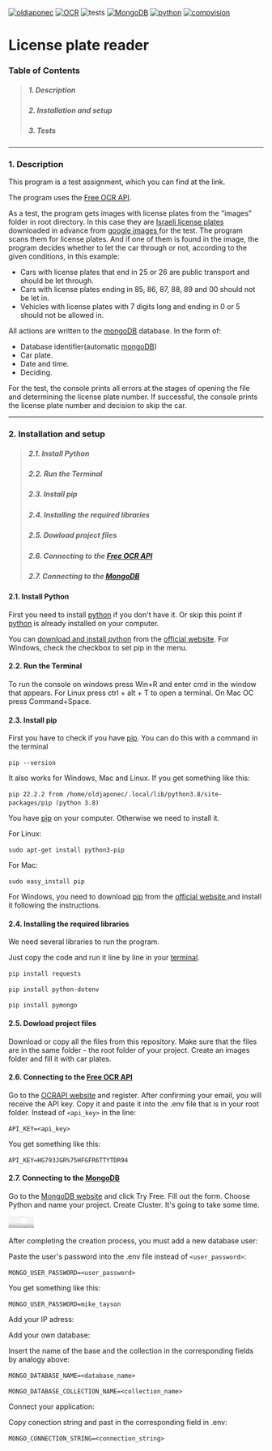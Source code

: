 

[![oldjaponec](https://img.shields.io/github/followers/oldjaponec?label=Follow%20me&style=social)](https://github.com/OldJaponec)
[![OCR](https://img.shields.io/badge/API-Free_OCR-orange?style=plastic)](https://ocr.space/ocrapi)
![tests](https://img.shields.io/badge/tests-60%25-yellowgreen?style=plastic)
[![MongoDB](https://img.shields.io/badge/Mongo-DB-green?style=plastic)](https://www.mongodb.com/)
[![python](https://img.shields.io/badge/python-3.6%20%7C%203.7%20%7C%203.8%20%7C%203.9%20%7C%203.10-blue?style=plastic)](https://www.python.org/)
[![compvision](https://img.shields.io/badge/Computer-Vision-red?style=plastic)](https://en.wikipedia.org/wiki/Computer_vision)


# License plate reader

### Table of Contents
> ##### 1. Description
> ##### 2. Installation and setup
> ##### 3. Tests



---

### 1. Description

This program is a test assignment, which you can find at the link.

The program uses the [Free OCR API](https://ocr.space/ocrapi).

As a test, the program gets images with license plates from the "images" folder in root directory. In this case they are [Israeli license plates]((https://www.google.com/search?q=israeli+license+car+plate&tbm=isch&ved=2ahUKEwj0wdT-iaf6AhWxpYsKHcXLDG4Q2-cCegQIABAA&oq=israeli+license+car+plate&gs_lcp=CgNpbWcQAzoECCMQJzoFCAAQgARQ5hFYpDdggz5oAHAAeACAAU6IAZwFkgEBOZgBAKABAaoBC2d3cy13aXotaW1nwAEB&sclient=img&ei=hKMrY_TvILHLrgTFl7PwBg&bih=969&biw=1920&hl=en)) downloaded in advance from [google images ](https://www.google.com/search?q=israeli+license+car+plate&tbm=isch&ved=2ahUKEwj0wdT-iaf6AhWxpYsKHcXLDG4Q2-cCegQIABAA&oq=israeli+license+car+plate&gs_lcp=CgNpbWcQAzoECCMQJzoFCAAQgARQ5hFYpDdggz5oAHAAeACAAU6IAZwFkgEBOZgBAKABAaoBC2d3cy13aXotaW1nwAEB&sclient=img&ei=hKMrY_TvILHLrgTFl7PwBg&bih=969&biw=1920&hl=en)for the test. The program scans them for license plates. And if one of them is found in the image, the program decides whether to let the car through or not, according to the given conditions, in this example:

 + Cars with license plates that end in 25 or 26 are 
public transport and should be let through.
 + Cars with license plates ending in 85, 86, 87, 88, 89 and 00 should not be let in.
 + Vehicles with license plates with 7 digits long and ending in 0 or 5 should not be allowed in.

All actions are written to the [mongoDB](https://www.mongodb.com/) database. In the form of:

 + Database identifier(automatic [mongoDB](https://www.mongodb.com/))
 + Car plate.
 + Date and time.
 + Deciding.

For the test, the console prints all errors at the stages of opening the file and determining the license plate number. If successful, the console prints the license plate number and decision to skip the car.


---

### 2. Installation and setup
> ##### 2.1. Install Python
> ##### 2.2. Run the Terminal
> ##### 2.3. Install pip
> ##### 2.4. Installing the required libraries
> ##### 2.5. Dowload project files
> ##### 2.6. Connecting to the [Free OCR API](https://ocr.space/OCRAPI)
> ##### 2.7. Connecting to the [MongoDB](https://www.mongodb.com/)


#### 2.1. Install Python

First you need to install [python](https://www.python.org/) if you don't have it. Or skip this point if [python](https://www.python.org/) is already installed on your computer.

You can [download and install python](https://www.python.org/) from the [official website](https://www.python.org/). For Windows, check the checkbox to set pip in the menu.


#### 2.2. Run the Terminal

To run the console on windows press Win+R and enter cmd in the window that appears. For Linux press ctrl + alt + T to open a terminal. On Mac OC press Command+Space.


#### 2.3. Install pip

First you have to check if you have [pip](https://pypi.org/). You can do this with a command in the terminal

`pip --version`

It also works for Windows, Mac and Linux.
If you get something like this:

`pip 22.2.2 from /home/oldjaponec/.local/lib/python3.8/site-packages/pip (python 3.8)`

You have [pip](https://pypi.org/) on your computer. Otherwise we need to install it.

For Linux:

`sudo apt-get install python3-pip`

For Mac:

`sudo easy_install pip`

For Windows, you need to download [pip](https://pypi.org/) from the [official website ](https://pypi.org/) and install it following the instructions.

#### 2.4. Installing the required libraries

We need several libraries to run the program.

Just copy the code and run it line by line in your [terminal](https://github.com/OldJaponec/reads_license_plates_in_the_parking_lot#22-run-the-terminal-1).

`pip install requests`

`pip install python-dotenv`

`pip install pymongo`

#### 2.5. Dowload project files

Download or copy all the files from this repository. Make sure that the files are in the same folder - the root folder of your project. Create an images folder and fill it with car plates.

#### 2.6. Connecting to the [Free OCR API](https://ocr.space/OCRAPI)

Go to the [OCRAPI website](https://ocr.space/OCRAPI) and register. After confirming your email, you will receive the API key. Copy it and paste it into the .env file that is in your root folder. Instead of `<api_key>` in the line:

`API_KEY=<api_key>`

You get something like this:

`API_KEY=HG793JGR%75HFGFR6TTYTDR94`

#### 2.7. Connecting to the [MongoDB](https://www.mongodb.com/)

Go to the [MongoDB website](https://www.mongodb.com/) and click Try Free. Fill out the form. Choose Python and name your project. Create Cluster. It's going to take some time.

<img src='https://raw.githubusercontent.com/OldJaponec/reads_license_plates_in_the_parking_lot/f9b69f1596a0c420b7a25c1006db0a0b9d897497/screens/1.png' width=50vw>

After completing the creation process, you must add a new database user: 


Paste the user's password into the .env file instead of `<user_password>`:

`MONGO_USER_PASSWORD=<user_password>`

You get something like this:

`MONGO_USER_PASSWORD=mike_tayson`

Add your IP adress:

Add your own database:

Insert the name of the base and the collection in the corresponding fields by analogy above:

`MONGO_DATABASE_NAME=<database_name>`

`MONGO_DATABASE_COLLECTION_NAME=<collection_name>`

Connect your application:

Copy conection string and past in the corresponding field in .env:

`MONGO_CONNECTION_STRING=<connection_string>`

